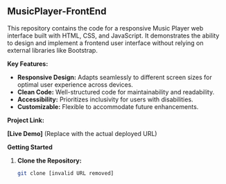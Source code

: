 ## MusicPlayer-FrontEnd

This repository contains the code for a responsive Music Player web interface built with HTML, CSS, and JavaScript. It demonstrates the ability to design and implement a frontend user interface without relying on external libraries like Bootstrap.

**Key Features:**

* **Responsive Design:** Adapts seamlessly to different screen sizes for optimal user experience across devices.
* **Clean Code:** Well-structured code for maintainability and readability.
* **Accessibility:** Prioritizes inclusivity for users with disabilities.
* **Customizable:** Flexible to accommodate future enhancements.

**Project Link:**

**[Live Demo]** (Replace with the actual deployed URL)

**Getting Started**

1. **Clone the Repository:**

   ```bash
   git clone [invalid URL removed]

